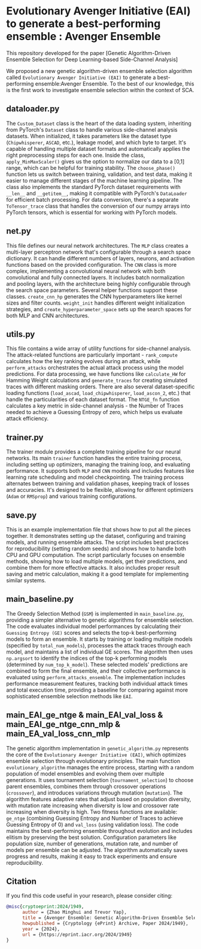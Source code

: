 # Evolutionary Avenger Initiative (EAI) to generate a best-performing ensemble : Avenger Ensemble

This repository developed for the paper [Genetic Algorithm-Driven Ensemble Selection for Deep Learning-based Side-Channel Analysis]

We proposed a new genetic algorithm-driven ensemble selection algorithm called `Evolutionary Avenger Initiative (EAI)` to generate a best-performing ensemble:Avenger Ensemble. To the best of our knowledge, this is the first work to investigate ensemble selection within the context of SCA.

## dataloader.py
The `Custom_Dataset` class is the heart of the data loading system, inheriting from PyTorch's `Dataset` class to handle various side-channel analysis datasets. When initialized, it takes parameters like the dataset type (`Chipwhisperer`, `ASCAD`, etc.), leakage model, and which byte to target. It's capable of handling multiple dataset formats and automatically applies the right preprocessing steps for each one.
Inside the class, `apply_MinMaxScaler()` gives us the option to normalize our data to a [0,1] range, which can be helpful for training stability. The `choose_phase()` function lets us switch between training, validation, and test data, making it easier to manage different stages of the machine learning pipeline.
The class also implements the standard PyTorch dataset requirements with `__len__` and `__getitem__`, making it compatible with PyTorch's `DataLoader` for efficient batch processing.
For data conversion, there's a separate `ToTensor_trace` class that handles the conversion of our numpy arrays into PyTorch tensors, which is essential for working with PyTorch models.

## net.py
This file defines our neural network architectures. The `MLP` class creates a multi-layer perceptron network that's configurable through a search space dictionary. It can handle different numbers of layers, neurons, and activation functions based on the provided configuration.
The `CNN` class is more complex, implementing a convolutional neural network with both convolutional and fully connected layers. It includes batch normalization and pooling layers, with the architecture being highly configurable through the search space parameters.
Several helper functions support these classes. `create_cnn_hp` generates the CNN hyperparameters like kernel sizes and filter counts. `weight_init` handles different weight initialization strategies, and `create_hyperparameter_space` sets up the search spaces for both MLP and CNN architectures.


## utils.py
This file contains a wide array of utility functions for side-channel analysis. The attack-related functions are particularly important - `rank_compute` calculates how the key ranking evolves during an attack, while `perform_attacks` orchestrates the actual attack process using the model predictions.
For data processing, we have functions like `calculate_HW` for Hamming Weight calculations and `generate_traces` for creating simulated traces with different masking orders. There are also several dataset-specific loading functions (`load_ascad`, `load_chipwhisperer`, `load_ascon_2`, etc.) that handle the particularities of each dataset format.
The `NTGE_fn` function calculates a key metric in side-channel analysis - the Number of Traces needed to achieve a Guessing Entropy of zero, which helps us evaluate attack efficiency.

## trainer.py
The trainer module provides a complete training pipeline for our neural networks. Its main `trainer` function handles the entire training process, including setting up optimizers, managing the training loop, and evaluating performance. It supports both `MLP` and `CNN` models and includes features like learning rate scheduling and model checkpointing.
The training process alternates between training and validation phases, keeping track of losses and accuracies. It's designed to be flexible, allowing for different optimizers (`Adam` or `RMSprop`) and various training configurations.

## save.py
This is an example implementation file that shows how to put all the pieces together. It demonstrates setting up the dataset, configuring and training models, and running ensemble attacks. The script includes best practices for reproducibility (setting random seeds) and shows how to handle both CPU and GPU computation.
The script particularly focuses on ensemble methods, showing how to load multiple models, get their predictions, and combine them for more effective attacks. It also includes proper result saving and metric calculation, making it a good template for implementing similar systems.

## main_baseline.py
The Greedy Selection Method (`GSM`) is implemented in `main_baseline.py`, providing a simpler alternative to genetic algorithms for ensemble selection. The code evaluates individual model performances by calculating their `Guessing Entropy (GE)` scores and selects the top-k best-performing models to form an ensemble. It starts by training or loading multiple models (specified by `total_num_models`), processes the attack traces through each model, and maintains a list of individual GE scores. The algorithm then uses `np.argsort` to identify the indices of the top-k performing models (determined by `num_top_k_model`). These selected models' predictions are combined to form the final ensemble, and their collective performance is evaluated using `perform_attacks_ensemble`. The implementation includes performance measurement features, tracking both individual attack times and total execution time, providing a baseline for comparing against more sophisticated ensemble selection methods like `EAI`.

## main_EAI_ge_ntge & main_EAI_val_loss & main_EAI_ge_ntge_cnn_mlp & main_EA_val_loss_cnn_mlp
The genetic algorithm implementation in `genetic_algorithm.py` represents the core of the `Evolutionary Avenger Initiative (EAI)`, which optimizes ensemble selection through evolutionary principles. The main function `evolutionary_algorithm` manages the entire process, starting with a random population of model ensembles and evolving them over multiple generations. It uses tournament selection (`tournament_selection`) to choose parent ensembles, combines them through crossover operations (`crossover`), and introduces variations through mutation (`mutation`). The algorithm features adaptive rates that adjust based on population diversity, with mutation rate increasing when diversity is low and crossover rate increasing when diversity is high. Two fitness functions are available: `ge_ntge` (combining Guessing Entropy and Number of Traces to achieve Guessing Entropy of 0) and `val_loss` (using validation loss). The code maintains the best-performing ensemble throughout evolution and includes elitism by preserving the best solution. Configuration parameters like population size, number of generations, mutation rate, and number of models per ensemble can be adjusted. The algorithm automatically saves progress and results, making it easy to track experiments and ensure reproducibility.

## Citation
If you find this code useful in your research, please consider citing:

```bibtex
@misc{cryptoeprint:2024/1949,
      author = {Zhao Minghui and Trevor Yap},
      title = {Avenger Ensemble: Genetic Algorithm-Driven Ensemble Selection for Deep Learning-based Side-Channel Analysis},
      howpublished = {Cryptology {ePrint} Archive, Paper 2024/1949},
      year = {2024},
      url = {https://eprint.iacr.org/2024/1949}
}
